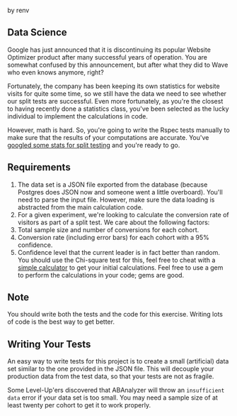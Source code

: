 by renv
## Data Science

Google has just announced that it is discontinuing its popular Website Optimizer product after many successful years of operation. You are somewhat confused by this announcement, but after what they did to Wave who even knows anymore, right?

Fortunately, the company has been keeping its own statistics for website visits for quite some time, so we still have the data we need to see whether our split tests are successful. Even more fortunately, as you're the closest to having recently done a statistics class, you've been selected as the lucky individual to implement the calculations in code.

However, math is hard. So, you're going to write the Rspec tests manually to make sure that the results of your computations are accurate. You've [googled some stats for split testing](http://visualwebsiteoptimizer.com/split-testing-blog/what-you-really-need-to-know-about-mathematics-of-ab-split-testing/) and you're ready to go.

## Requirements

1. The data set is a JSON file exported from the database (because Postgres does JSON now and someone went a little overboard). You'll need to parse the input file. However, make sure the data loading is abstracted from the main calculation code.
2. For a given experiment, we're looking to calculate the conversion rate of visitors as part of a split test. We care about the following factors:
  1. Total sample size and number of conversions for each cohort.
  2. Conversion rate (including error bars) for each cohort with a 95% confidence.
  3. Confidence level that the current leader is in fact better than random. You should use the Chi-square test for this, feel free to cheat with a [simple calculator](http://www.usereffect.com/split-test-calculator) to get your initial calculations. Feel free to use a gem to perform the calculations in your code; gems are good.

## Note

You should write both the tests and the code for this exercise. Writing lots of code is the best way to get better.

## Writing Your Tests

An easy way to write tests for this project is to create a small (artificial) data set similar to the one provided in the JSON file. This will decouple your production data from the test data, so that your tests are not as fragile.

Some Level-Up'ers discovered that ABAnalyzer will throw an `insufficient data` error if your data set is too small. You may need a sample size of at least twenty per cohort to get it to work properly.
